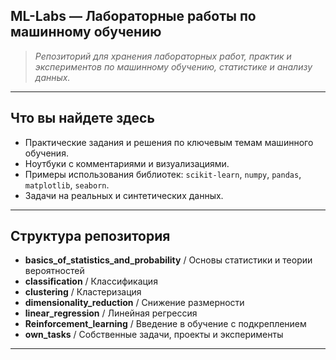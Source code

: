 ## ML-Labs — Лабораторные работы по машинному обучению

> *Репозиторий для хранения лабораторных работ, практик и экспериментов по машинному обучению, статистике и анализу данных.*

---

## Что вы найдете здесь

- Практические задания и решения по ключевым темам машинного обучения.
- Ноутбуки с комментариями и визуализациями.
- Примеры использования библиотек: `scikit-learn`, `numpy`, `pandas`, `matplotlib`, `seaborn`.
- Задачи на реальных и синтетических данных.

---

## Структура репозитория

- __basics_of_statistics_and_probability__ / Основы статистики и теории вероятностей
- __classification__ / Классификация
- __clustering__ / Кластеризация
- __dimensionality_reduction__ / Снижение размерности
- __linear_regression__ / Линейная регрессия
- __Reinforcement_learning__ / Введение в обучение с подкреплением
- __own_tasks__ / Собственные задачи, проекты и эксперименты

---
